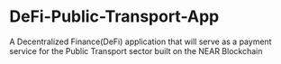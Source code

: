 # DeFi-Public-Transport-App
A Decentralized Finance(DeFi) application that will serve as a payment service for the Public Transport sector built on the NEAR Blockchain
